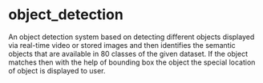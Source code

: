 # object_detection
An object detection system based on detecting different objects displayed via real-time video or stored images and then identifies the semantic objects that are available in 80 classes of the given dataset. If the object matches then with the help of bounding box the object the special location of object is displayed to user.
